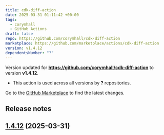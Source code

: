 ```yaml
---
title: cdk-diff-action
date: 2025-03-31 01:11:42 +00:00
tags:
  - corymhall
  - GitHub Actions
draft: false
repo: https://github.com/corymhall/cdk-diff-action
marketplace: https://github.com/marketplace/actions/cdk-diff-action
version: v1.4.12
dependentsNumber: "?"
---
```



Version updated for **https://github.com/corymhall/cdk-diff-action** to version **v1.4.12**.
- This action is used across all versions by **?** repositories.

Go to the [GitHub Marketplace](https://github.com/marketplace/actions/cdk-diff-action) to find the latest changes.

## Release notes


## [1.4.12](https://github.com/corymhall/cdk-diff-action/compare/v1.4.11...v1.4.12) (2025-03-31)


